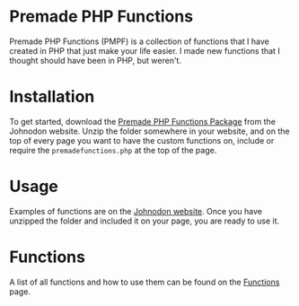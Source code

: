 
# Premade PHP Functions

Premade PHP Functions (PMPF) is a collection of functions that I have created in PHP that just make your life easier. I made new functions that I thought should have been in PHP, but weren't.



# Installation

To get started, download the [Premade PHP Functions Package](https://www.johnodon.com/resources/product.php?id=4&name=pmpf) from the Johnodon website. Unzip the folder somewhere in your website, and on the top of every page you want to have the custom functions on, include or require the `premadefunctions.php` at the top of the page.


# Usage

Examples of functions are on the [Johnodon website](https://www.johnodon.com/pmpf/). Once you have unzipped the folder and included it on your page, you are ready to use it.


# Functions
A list of all functions and how to use them can be found on the [Functions](https://pmpfdocs.johnodon.com/en/latest/functions/) page.
<!--stackedit_data:
eyJoaXN0b3J5IjpbMzUxOTM1NzkwLDEwNTk4NzM0OTBdfQ==
-->